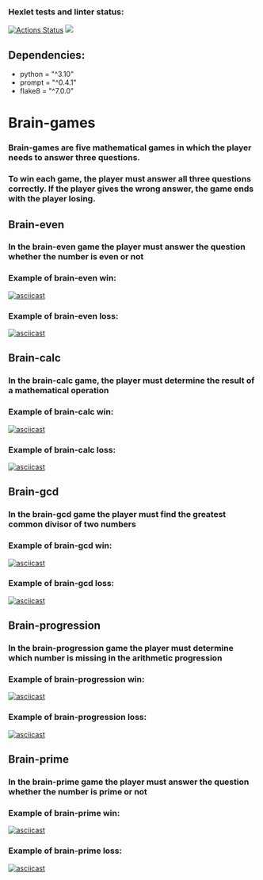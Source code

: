 ### Hexlet tests and linter status:
[![Actions Status](https://github.com/DimonDimasik/python-project-49/actions/workflows/hexlet-check.yml/badge.svg)](https://github.com/DimonDimasik/python-project-49/actions)
<a href="https://codeclimate.com/github/DimonDimasik/python-project-49/maintainability"><img src="https://api.codeclimate.com/v1/badges/86184d5727f28ce865bc/maintainability" /></a>

## Dependencies:
* python = "^3.10"
* prompt = "^0.4.1"
* flake8 = "^7.0.0"


# Brain-games

### Brain-games are five mathematical games in which the player needs to answer three questions. 
### To win each game, the player must answer all three questions correctly. If the player gives the wrong answer, the game ends with the player losing.


## Brain-even
### In the brain-even game the player must answer the question whether the number is even or not

### Example of brain-even win:
[![asciicast](https://asciinema.org/a/KmtQLzXmeqKbqGeCr55japq8K.svg)](https://asciinema.org/a/KmtQLzXmeqKbqGeCr55japq8K)

### Example of brain-even loss:
[![asciicast](https://asciinema.org/a/K4tWDs6jJ6jhe3aSsnCl4Noc2.svg)](https://asciinema.org/a/K4tWDs6jJ6jhe3aSsnCl4Noc2)


## Brain-calc
### In the brain-calc game, the player must determine the result of a mathematical operation
### Example of brain-calc win:
[![asciicast](https://asciinema.org/a/pylHZ9mlugqw6WXhUEJX6tbc0.svg)](https://asciinema.org/a/pylHZ9mlugqw6WXhUEJX6tbc0)

### Example of brain-calc loss:
[![asciicast](https://asciinema.org/a/OGZs9oSRHNY2l6CPaSpeSiXWg.svg)](https://asciinema.org/a/OGZs9oSRHNY2l6CPaSpeSiXWg)


## Brain-gcd
### In the brain-gcd game the player must find the greatest common divisor of two numbers
### Example of brain-gcd win:
[![asciicast](https://asciinema.org/a/DOtRw1bCGIH2uKoZGFxnSiXS9.svg)](https://asciinema.org/a/DOtRw1bCGIH2uKoZGFxnSiXS9)

### Example of brain-gcd loss:
[![asciicast](https://asciinema.org/a/MW67xGddIneFLAOzp6aAOW6hm.svg)](https://asciinema.org/a/MW67xGddIneFLAOzp6aAOW6hm)


## Brain-progression
### In the brain-progression game the player must determine which number is missing in the arithmetic progression
### Example of brain-progression win:
[![asciicast](https://asciinema.org/a/Whgnps5ohJST99NgOT7wR9tSd.svg)](https://asciinema.org/a/Whgnps5ohJST99NgOT7wR9tSd)

### Example of brain-progression loss:
[![asciicast](https://asciinema.org/a/tPQkrlKregzJE8JlGkGwCRppW.svg)](https://asciinema.org/a/tPQkrlKregzJE8JlGkGwCRppW)


## Brain-prime
### In the brain-prime game the player must answer the question whether the number is prime or not
### Example of brain-prime win:
[![asciicast](https://asciinema.org/a/SntkXAxxOOanValiz9kATB3el.svg)](https://asciinema.org/a/SntkXAxxOOanValiz9kATB3el)

### Example of brain-prime loss:
[![asciicast](https://asciinema.org/a/bFEXbOCEEtbY4UhXg8VYQj4Lx.svg)](https://asciinema.org/a/bFEXbOCEEtbY4UhXg8VYQj4Lx)
